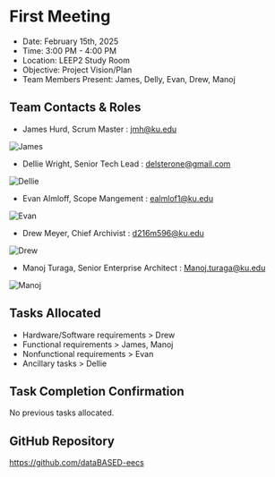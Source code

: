 # First Meeting
- Date: February 15th, 2025
- Time: 3:00 PM - 4:00 PM
- Location: LEEP2 Study Room
- Objective: Project Vision/Plan
- Team Members Present: James, Delly, Evan, Drew, Manoj

## Team Contacts & Roles
- James Hurd, Scrum Master : jmh@ku.edu

![James](static/headshots/james.jpeg)

- Dellie Wright, Senior Tech Lead : delsterone@gmail.com

![Dellie](static/headshots/dellie.jpeg)

- Evan Almloff, Scope Mangement : ealmlof1@ku.edu

![Evan](static/headshots/evan.jpeg)

- Drew Meyer, Chief Archivist : d216m596@ku.edu

![Drew](static/headshots/drew.jpeg)

- Manoj Turaga, Senior Enterprise Architect : Manoj.turaga@ku.edu

![Manoj](static/headshots/manoj.jpeg)

## Tasks Allocated
- Hardware/Software requirements > Drew
- Functional requirements > James, Manoj
- Nonfunctional requirements > Evan
- Ancillary tasks > Dellie

## Task Completion Confirmation
No previous tasks allocated.

## GitHub Repository
https://github.com/dataBASED-eecs
